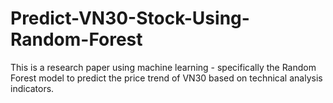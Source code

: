 # Predict-VN30-Stock-Using-Random-Forest

This is a research paper using machine learning - specifically the Random Forest model to predict the price trend of VN30 based on technical analysis indicators.
